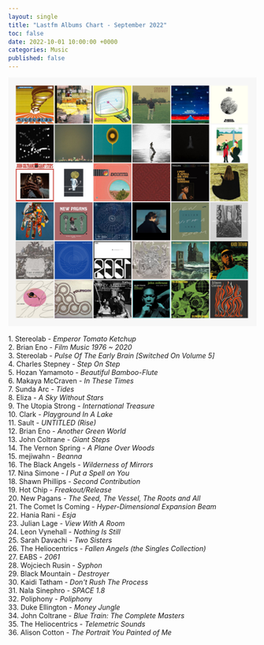 ```yaml
---
layout: single
title: "Lastfm Albums Chart - September 2022"
toc: false
date: 2022-10-01 10:00:00 +0000
categories: Music
published: false
---
```


![lastfm Albums Chart September 2022](/assets/images/september_chart.jpg)

1\. Stereolab - *Emperor Tomato Ketchup* <br>
2\. Brian Eno - *Film Music 1976 ~ 2020* <br>
3\. Stereolab - *Pulse Of The Early Brain [Switched On Volume 5]* <br>
4\. Charles Stepney - *Step On Step* <br>
5\. Hozan Yamamoto - *Beautiful Bamboo-Flute* <br>
6\. Makaya McCraven - *In These Times* <br>
7\. Sunda Arc - *Tides* <br>
8\. Eliza - *A Sky Without Stars* <br>
9\. The Utopia Strong - *International Treasure* <br>
10\. Clark - *Playground In A Lake* <br>
11\. Sault - *UNTITLED (Rise)* <br>
12\. Brian Eno - *Another Green World* <br>
13\. John Coltrane - *Giant Steps* <br>
14\. The Vernon Spring - *A Plane Over Woods* <br>
15\. mejiwahn - *Beanna* <br>
16\. The Black Angels - *Wilderness of Mirrors* <br>
17\. Nina Simone - *I Put a Spell on You* <br>
18\. Shawn Phillips - *Second Contribution* <br>
19\. Hot Chip - *Freakout/Release* <br>
20\. New Pagans - *The Seed, The Vessel, The Roots and All* <br>
21\. The Comet Is Coming - *Hyper-Dimensional Expansion Beam* <br>
22\. Hania Rani - *Esja*<br>
23\. Julian Lage - *View With A Room*<br>
24\. Leon Vynehall - *Nothing Is Still*<br>
25\. Sarah Davachi - *Two Sisters*<br>
26\. The Heliocentrics - *Fallen Angels (the Singles Collection)*<br>
27\. EABS - *2061*<br>
28\. Wojciech Rusin - *Syphon*<br>
29\. Black Mountain - *Destroyer*<br>
30\. Kaidi Tatham - *Don't Rush The Process*<br>
31\. Nala Sinephro - *SPACE 1.8*<br>
32\. Poliphony - *Poliphony*<br>
33\. Duke Ellington - *Money Jungle*<br>
34\. John Coltrane - *Blue Train: The Complete Masters*<br>
35\. The Heliocentrics - *Telemetric Sounds*<br>
36\. Alison Cotton - *The Portrait You Painted of Me*<br>